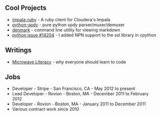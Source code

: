 Cool Projects
-------------

- [impala-ruby](http://github.com/colinmarc/impala-ruby) - A ruby client for Cloudera's Impala
- [python-spdy](http://github.com/colinmarc/python-spdy) - pure python spdy parser/muxer/demuxer
- [denmark](http://github.com/colinmarc/denmark) - command line utility for viewing markdown
- [python issue #14204](http://hg.python.org/cpython/rev/2514a4e2b3ce) - I added NPN support to the ssl library in cpython

Writings
--------

- [Microwave Literacy](/literacy.html) - why everyone should learn to code

Jobs
------------------

- Developer - Stripe - San Francisco, CA - May 2012 to present
- Lead Developer - Rovion - Boston, MA - December 2011 to February 2012
- Developer - Rovion - Boston, MA - January 2011 to December 2011
- Various contract work since 2010
